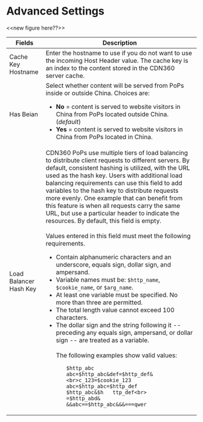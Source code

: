 # Advanced Settings
<<new figure here??>>

| **Fields**              | **Description**                                      |
| ----------------------- | -----------------------------------------------------|
| Cache Key Hostname      | Enter the hostname to use if you do not want to use the incoming Host Header value. The cache key is an index to the content stored in the CDN360 server cache.                                                      |
| Has Beian               | Select whether content will be served from PoPs inside or outside China. Choices are:<ul><li><strong>No</strong> = content is served to website visitors in China from PoPs located outside China. (*default*)</li><li><strong>Yes</strong> = content is served to website visitors in China from PoPs located in China.</li></ul>                                                 |
| Load Balancer Hash Key | CDN360 PoPs use multiple tiers of load balancing to distribute client requests to different servers. By default, consistent hashing is utilized, with the URL used as the hash key. Users with additional load balancing requirements can use this field to add variables to the hash key to distribute requests more evenly. One example that can benefit from this feature is when all requests carry the same URL, but use a particular header to indicate the resources. By default, this field is empty. <br><br>Values entered in this field must meet the following requirements.<ul><li>Contain alphanumeric characters and an underscore, equals sign, dollar sign, and ampersand.</br><li>Variable names must be: `$http_name`, `$cookie_name`, or `$arg_name`.<li>At least one variable must be specified. No more than three are permitted.<li>The total length value cannot exceed 100 characters.<li><ui>The dollar sign and the string following it -- preceding any equals sign, ampersand, or dollar sign -- are treated as a variable.<br><br>The following examples show valid values:<br> <ul>`$http_abc`<br>`abc=$http_abc&def=$http_def&<br>c_123=$cookie_123`<br>`abc=$http_abc=$http_def`<br>`$http_abc&$h   ttp_def<br>`<br>`=$http_abd&`<br>`&&abc==$http_abc&&&===qwer`</ul></ul>
